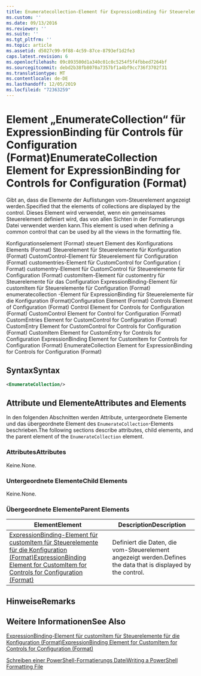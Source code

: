```yaml
---
title: Enumeratecollection-Element für ExpressionBinding für Steuerelemente für die Konfiguration (Format) | Microsoft-Dokumentation
ms.custom: ''
ms.date: 09/13/2016
ms.reviewer: ''
ms.suite: ''
ms.tgt_pltfrm: ''
ms.topic: article
ms.assetid: d5027c99-9f88-4c59-87ce-8793ef1d2fe3
caps.latest.revision: 6
ms.openlocfilehash: 09c893500d1a340c01c0c5254f5f4fbbed7264bf
ms.sourcegitcommit: debd2b38fb8070a7357bf1a4bf9cc736f3702f31
ms.translationtype: MT
ms.contentlocale: de-DE
ms.lasthandoff: 12/05/2019
ms.locfileid: "72363259"
---
```

# <a name="enumeratecollection-element-for-expressionbinding-for-controls-for-configuration-format"></a><span data-ttu-id="4e8e3-102">Element „EnumerateCollection“ für ExpressionBinding für Controls für Configuration (Format)</span><span class="sxs-lookup"><span data-stu-id="4e8e3-102">EnumerateCollection Element for ExpressionBinding for Controls for Configuration (Format)</span></span>

<span data-ttu-id="4e8e3-103">Gibt an, dass die Elemente der Auflistungen vom-Steuerelement angezeigt werden.</span><span class="sxs-lookup"><span data-stu-id="4e8e3-103">Specified that the elements of collections are displayed by the control.</span></span> <span data-ttu-id="4e8e3-104">Dieses Element wird verwendet, wenn ein gemeinsames Steuerelement definiert wird, das von allen Sichten in der Formatierungs Datei verwendet werden kann.</span><span class="sxs-lookup"><span data-stu-id="4e8e3-104">This element is used when defining a common control that can be used by all the views in the formatting file.</span></span>

<span data-ttu-id="4e8e3-105">Konfigurationselement (Format) steuert Element des Konfigurations Elements (Format) Steuerelement für Steuerelemente für Konfiguration (Format) CustomControl-Element für Steuerelement für Configuration (Format) customentries-Element für CustomControl for Configuration ( Format) customentry-Element für CustomControl für Steuerelemente für Configuration (Format) customItem-Element für customentry für Steuerelemente für das Configuration ExpressionBinding-Element für customItem für Steuerelemente für Configuration (Format) enumeratecollection -Element für ExpressionBinding für Steuerelemente für die Konfiguration (Format)</span><span class="sxs-lookup"><span data-stu-id="4e8e3-105">Configuration Element (Format) Controls Element of Configuration (Format) Control Element for Controls for Configuration (Format) CustomControl Element for Control for Configuration (Format) CustomEntries Element for CustomControl for Configuration (Format) CustomEntry Element for CustomControl for Controls for Configuration (Format) CustomItem Element for CustomEntry for Controls for Configuration ExpressionBinding Element for CustomItem for Controls for Configuration (Format) EnumerateCollection Element for ExpressionBinding for Controls for Configuration (Format)</span></span>

## <a name="syntax"></a><span data-ttu-id="4e8e3-106">Syntax</span><span class="sxs-lookup"><span data-stu-id="4e8e3-106">Syntax</span></span>

```xml
<EnumerateCollection/>
```

## <a name="attributes-and-elements"></a><span data-ttu-id="4e8e3-107">Attribute und Elemente</span><span class="sxs-lookup"><span data-stu-id="4e8e3-107">Attributes and Elements</span></span>

<span data-ttu-id="4e8e3-108">In den folgenden Abschnitten werden Attribute, untergeordnete Elemente und das übergeordnete Element des `EnumerateCollection`-Elements beschrieben.</span><span class="sxs-lookup"><span data-stu-id="4e8e3-108">The following sections describe attributes, child elements, and the parent element of the `EnumerateCollection` element.</span></span>

### <a name="attributes"></a><span data-ttu-id="4e8e3-109">Attributes</span><span class="sxs-lookup"><span data-stu-id="4e8e3-109">Attributes</span></span>

<span data-ttu-id="4e8e3-110">Keine.</span><span class="sxs-lookup"><span data-stu-id="4e8e3-110">None.</span></span>

### <a name="child-elements"></a><span data-ttu-id="4e8e3-111">Untergeordnete Elemente</span><span class="sxs-lookup"><span data-stu-id="4e8e3-111">Child Elements</span></span>

<span data-ttu-id="4e8e3-112">Keine.</span><span class="sxs-lookup"><span data-stu-id="4e8e3-112">None.</span></span>

### <a name="parent-elements"></a><span data-ttu-id="4e8e3-113">Übergeordnete Elemente</span><span class="sxs-lookup"><span data-stu-id="4e8e3-113">Parent Elements</span></span>

|<span data-ttu-id="4e8e3-114">Element</span><span class="sxs-lookup"><span data-stu-id="4e8e3-114">Element</span></span>|<span data-ttu-id="4e8e3-115">Description</span><span class="sxs-lookup"><span data-stu-id="4e8e3-115">Description</span></span>|
|-------------|-----------------|
|[<span data-ttu-id="4e8e3-116">ExpressionBinding-Element für customItem für Steuerelemente für die Konfiguration (Format)</span><span class="sxs-lookup"><span data-stu-id="4e8e3-116">ExpressionBinding Element for CustomItem for Controls for Configuration (Format)</span></span>](./expressionbinding-element-for-customitem-for-controls-for-configuration-format.md)|<span data-ttu-id="4e8e3-117">Definiert die Daten, die vom-Steuerelement angezeigt werden.</span><span class="sxs-lookup"><span data-stu-id="4e8e3-117">Defines the data that is displayed by the control.</span></span>|

## <a name="remarks"></a><span data-ttu-id="4e8e3-118">Hinweise</span><span class="sxs-lookup"><span data-stu-id="4e8e3-118">Remarks</span></span>

## <a name="see-also"></a><span data-ttu-id="4e8e3-119">Weitere Informationen</span><span class="sxs-lookup"><span data-stu-id="4e8e3-119">See Also</span></span>

[<span data-ttu-id="4e8e3-120">ExpressionBinding-Element für customItem für Steuerelemente für die Konfiguration (Format)</span><span class="sxs-lookup"><span data-stu-id="4e8e3-120">ExpressionBinding Element for CustomItem for Controls for Configuration (Format)</span></span>](./expressionbinding-element-for-customitem-for-controls-for-configuration-format.md)

[<span data-ttu-id="4e8e3-121">Schreiben einer PowerShell-Formatierungs Datei</span><span class="sxs-lookup"><span data-stu-id="4e8e3-121">Writing a PowerShell Formatting File</span></span>](./writing-a-powershell-formatting-file.md)
